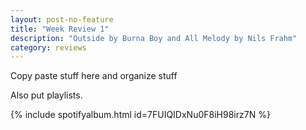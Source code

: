 ```yaml
---
layout: post-no-feature
title: "Week Review 1"
description: "Outside by Burna Boy and All Melody by Nils Frahm"
category: reviews
---
```


Copy paste stuff here and organize stuff

Also put playlists.

{% include spotifyalbum.html id=7FUIQIDxNu0F8iH98irz7N %}